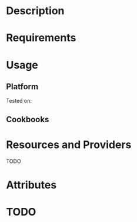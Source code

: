 Description
====

Requirements
====

Usage
====


Platform
----

Tested on:

Cookbooks
----


Resources and Providers
====

TODO

Attributes
====

TODO
====
